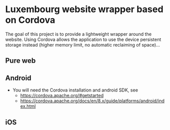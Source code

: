 # Luxembourg website wrapper based on Cordova

The goal of this project is to provide a lightweight wrapper around the website.
Using Cordova allows the application to use the device persistent storage
instead (higher memory limit, no automatic reclaiming of space)...

## Pure web


## Android
- You will need the Cordova installation and android SDK, see
  - https://cordova.apache.org/#getstarted
  - https://cordova.apache.org/docs/en/8.x/guide/platforms/android/index.html


## iOS
